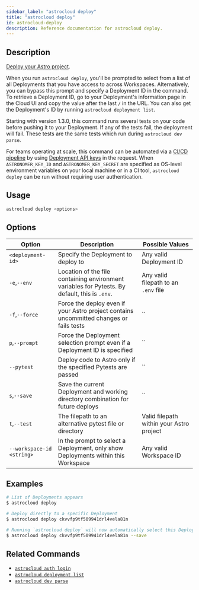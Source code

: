 ```yaml
---
sidebar_label: "astrocloud deploy"
title: "astrocloud deploy"
id: astrocloud-deploy
description: Reference documentation for astrocloud deploy.
---
```


## Description

[Deploy your Astro project](deploy-code.md).

When you run `astrocloud deploy`, you'll be prompted to select from a list of all Deployments that you have access to across Workspaces. Alternatively, you can bypass this prompt and specify a Deployment ID in the command. To retrieve a Deployment ID, go to your Deployment's information page in the Cloud UI and copy the value after the last `/` in the URL. You can also get the Deployment's ID by running `astrocloud deployment list`.

Starting with version 1.3.0, this command runs several tests on your code before pushing it to your Deployment. If any of the tests fail, the deployment will fail. These tests are the same tests which run during `astrocloud dev parse`.

For teams operating at scale, this command can be automated via a [CI/CD pipeline](ci-cd.md) by using [Deployment API keys](api-keys.md) in the request. When `ASTRONOMER_KEY_ID` and `ASTRONOMER_KEY_SECRET` are specified as OS-level environment variables on your local machine or in a CI tool, `astrocloud deploy` can be run without requiring user authentication.

## Usage

```sh
astrocloud deploy <options>
```

## Options

| Option                    | Description                                                                                                       | Possible Values                          |
| ------------------------- | ----------------------------------------------------------------------------------------------------------------- | ---------------------------------------- |
| `<deployment-id>`         | Specify the Deployment to deploy to                                                                              | Any valid Deployment ID           |
| `-e`,`--env`              | Location of the file containing environment variables for Pytests. By default, this is `.env`.                                 | Any valid filepath to an `.env` file     |
| `-f`,`--force`            | Force the deploy even if your Astro project contains uncommitted changes or fails tests                                                                | ``                                       |
| `p`,`--prompt`            | Force the Deployment selection prompt even if a Deployment ID is specified                           | ``                                       |
| `--pytest`                | Deploy code to Astro only if the specified Pytests are passed                                                     | ``                                       |
| `s`,`--save`              | Save the current Deployment and working directory combination for future deploys                                              | ``                                       |
| `t`,`--test`              | The filepath to an alternative pytest file or directory | Valid filepath within your Astro project |
| `--workspace-id <string>` | In the prompt to select a Deployment, only show Deployments within this Workspace                                                                             | Any valid Workspace ID                                |

## Examples

```sh
# List of Deployments appears
$ astrocloud deploy

# Deploy directly to a specific Deployment
$ astrocloud deploy ckvvfp9tf509941drl4vela81n

# Running `astrocloud deploy` will now automatically select this Deployment for your Astro project
$ astrocloud deploy ckvvfp9tf509941drl4vela81n --save
```

## Related Commands

- [`astrocloud auth login`](cli-reference/astrocloud-auth-login.md)
- [`astrocloud deployment list`](cli-reference/astrocloud-deployment-list.md)
- [`astrocloud dev parse`](cli-reference/astrocloud-dev-parse.md)
